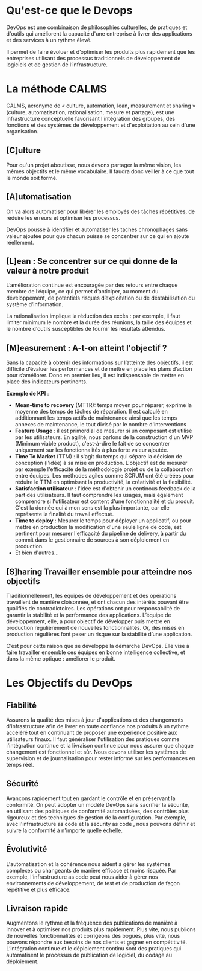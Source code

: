 # Qu'est-ce que le Devops

DevOps est une combinaison de philosophies culturelles, de pratiques et d'outils
qui améliorent la capacité d'une entreprise à livrer des applications et des
services à un rythme élevé.

Il permet de faire évoluer et d’optimiser les produits plus rapidement que les
entreprises utilisant des processus traditionnels de développement de logiciels
et de gestion de l’infrastructure.

# La méthode CALMS

CALMS, acronyme de « culture, automation, lean, measurement et sharing »
(culture, automatisation, rationalisation, mesure et partage), est une
infrastructure conceptuelle favorisant l'intégration des groupes, des fonctions
et des systèmes de développement et d'exploitation au sein d'une organisation.

## [C]ulture

Pour qu'un projet aboutisse, nous devons partager la même vision, les mêmes
objectifs et le même vocabulaire. Il faudra donc veiller à ce que tout le monde
soit formé.

## [A]utomatisation

On va alors automatiser pour libérer les employés des tâches répétitives, de
réduire les erreurs et optimiser les processus.

DevOps pousse à identifier et automatiser les taches chronophages sans valeur
ajoutée pour que chacun puisse se concentrer sur ce qui en ajoute réellement.

## [L]ean : Se concentrer sur ce qui donne de la valeur à notre produit

L’amélioration continue est encouragée par des retours entre chaque membre de
l’équipe, ce qui permet d’anticiper, au moment du développement, de potentiels
risques d’exploitation ou de déstabilisation du système d’information.

La rationalisation implique la réduction des excès : par exemple, il faut
limiter minimum le nombre et la durée des réunions, la taille des équipes et le
nombre d'outils susceptibles de fournir les résultats attendus.

## [M]easurement : A-t-on atteint l'objectif ?

Sans la capacité à obtenir des informations sur l’atteinte des objectifs, il est
difficile d’évaluer les performances et de mettre en place les plans d’action
pour s’améliorer. Donc en premier lieu, il est indispensable de mettre en place
des indicateurs pertinents.

**Exemple de KPI** :

* **Mean-time to recovery** (MTTR): temps moyen pour réparer, exprime la moyenne
   des temps de tâches de réparation. Il est calculé en additionnant les temps
   actifs de maintenance ainsi que les temps annexes de maintenance, le tout
   divisé par le nombre d'interventions
* **Feature Usage** : il est primordial de mesurer si un composant est utilisé
   par les utilisateurs. En agilité, nous parlons de la construction d'un MVP
   (Minimum viable product), c'est-à-dire le fait de se concentrer uniquement
   sur les fonctionnalités à plus forte valeur ajoutée.
* **Time To Market** (TTM) : il s'agit du temps qui sépare la décision de
   conception (l'idée) à sa mise en production. L'objectif est de mesurer par
   exemple l'efficacité de la méthodologie projet ou de la collaboration entre
   équipes. Les méthodes agiles comme SCRUM ont été créées pour réduire le TTM
   en optimisant la productivité, la créativité et la flexibilité.
* **Satisfaction utilisateur** : l'idée est d'obtenir un continous feedback de
   la part des utilisateurs. Il faut comprendre les usages, mais également
   comprendre si l'utilisateur est content d'une fonctionnalité et du produit.
   C'est la donnée qui à mon sens est la plus importante, car elle représente la
   finalité du travail effectué.
* **Time to deploy** : Mesurer le temps pour déployer un applicatif, ou pour
   mettre en production la modification d'une seule ligne de code, est pertinent
   pour mesurer l'efficacité du pipeline de delivery, à partir du commit dans
   le gestionnaire de sources à son déploiement en production.
* Et bien d'autres...

## [S]haring Travailler ensemble pour atteindre nos objectifs

Traditionnellement, les équipes de développement et des opérations travaillent
de manière cloisonnée, et ont chacun des intérêts pouvant être qualifiés de
contradictoires. Les opérations ont pour responsabilité de garantir la stabilité
et la performance des applications. L’équipe de développement, elle, a pour
objectif de développer puis mettre en production régulièrement de nouvelles
fonctionnalités. Or, des mises en production régulières font peser un risque sur
la stabilité d’une application.

C’est pour cette raison que se développe la démarche DevOps. Elle vise à faire
travailler ensemble ces équipes en bonne intelligence collective, et dans la
même optique : améliorer le produit.

# Les Objectifs du DevOps

## Fiabilité

Assurons la qualité des mises à jour d'applications et des changements
d'infrastructure afin de livrer en toute confiance nos produits à un rythme
accéléré tout en continuant de proposer une expérience positive aux utilisateurs
finaux. Il faut généraliser l'utilisation des pratiques comme l'intégration
continue et la livraison continue pour nous assurer que chaque changement est
fonctionnel et sûr. Nous devons utiliser les systèmes de supervision et de
journalisation pour rester informé sur les performances en temps réel.

## Sécurité

Avançons rapidement tout en gardant le contrôle et en préservant la conformité.
On peut adopter un modèle DevOps sans sacrifier la sécurité, en utilisant des
politiques de conformité automatisées, des contrôles plus rigoureux et des
techniques de gestion de la configuration. Par exemple, avec l'infrastructure as
code et la security as code , nous pouvons définir et suivre la conformité à
n'importe quelle échelle.

## Évolutivité

L'automatisation et la cohérence nous aident à gérer les systèmes complexes ou
changeants de manière efficace et moins risquée. Par exemple, l'infrastructure
as code peut nous aider à gérer nos environnements de développement, de test et
de production de façon répétitive et plus efficace.

## Livraison rapide

Augmentons le rythme et la fréquence des publications de manière à innover et à
optimiser nos produits plus rapidement. Plus vite, nous publions de nouvelles
fonctionnalités et corrigeons des bogues, plus vite, nous pouvons répondre aux
besoins de nos clients et gagner en compétitivité. L’intégration continue et le
déploiement continu sont des pratiques qui automatisent le processus de
publication de logiciel, du codage au déploiement.
